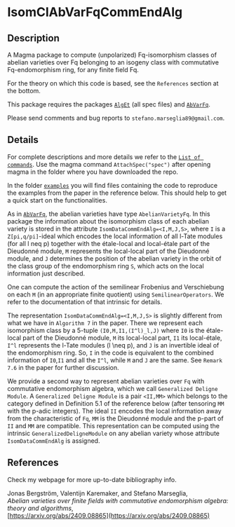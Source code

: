 # IsomClAbVarFqCommEndAlg

Description
--

A Magma package to compute (unpolarized) Fq-isomorphism classes of abelian varieties over Fq belonging to an isogeny class with commutative Fq-endomorphism ring, for any finite field Fq.

For the theory on which this code is based, see the `References` section at the bottom.

This package requires the packages [`AlgEt`](https://github.com/stmar89/AlgEt) (all spec files) and [`AbVarFq`](https://github.com/stmar89/AbVarFq).

Please send comments and bug reports to `stefano.marseglia89@gmail.com`.

Details
--

For complete descriptions and more details we refer to the [`List of commands`](https://github.com/stmar89/IsomClAbVarFqCommEndAlg/blob/main/doc/ListOfCommands.md).
Use the magma command `AttachSpec("spec")` after opening magma in the folder where you have downloaded the repo.

In the folder [`examples`](https://github.com/stmar89/IsomClAbVarFqCommEndAlg/tree/main/examples) you will find files containing the code to reproduce the examples from the paper in the reference below. This should help to get a quick start on the functionalities.

As in [`AbVarFq`](https://github.com/stmar89/AbVarFq), the abelian varieties have type `AbelianVarietyFq`.
In this package the information about the isomorphism class of each abelian variety is stored in the attribute `IsomDataCommEndAlg=<I,M,J,S>`, where `I` is a `Z[pi,q/pi]`-ideal which encodes the local information of all l-Tate modules (for all l neq p) together with the étale-local and local-étale part of the Dieudonné module, `M` represents the local-local part of the Dieudonné module, and `J` determines the position of the abelian variety in the orbit of the class group of the endomorphism ring `S`, which acts on the local information just described.

One can compute the action of the semilinear Frobenius and Verschiebung on each `M` (in an appropriate finite quotient) using `SemilinearOperators`. We refer to the documentation of that intrinsic for details.

The representation `IsomDataCommEndAlg=<I,M,J,S>` is slightly different from what we have in `Algorithm 7` in the paper. There we represent each isomorphism class by a 5-tuple `(I0,M,I1,(I^l)_l,J)` where `I0` is the étale-local part of the Dieudonné module, `M` its local-local part, `I1` its local-étale, `I^l` represents the l-Tate modules (l \neq p), and `J` is an invertible ideal of the endomorphism ring. So, `I` in the code is equivalent to the combined information of `I0`,`I1` and all the `I^l`, while `M` and `J` are the same. See `Remark 7.6` in the paper for further discussion.

We provide a second way to represent abelian varieties over `Fq` with commutative endomorphism algebra, which we call `Generalized Deligne Module`.
A `Generalized Deligne Module` is a pair `<II,MM>` which belongs to the category defined in Definition 5.1 of the reference below (after tensoring `MM` with the p-adic integers).
The ideal `II` encodes the local information away from the characteristic of `Fq`, `MM` is the Dieudonné module and the p-part of `II` and `MM` are compatible.
This representation can be computed using the intrinsic `GeneralizedDeligneModule` on any abelian variety whose attribute `IsomDataCommEndAlg` is assigned.

References
--
Check my webpage for more up-to-date bibliography info.

Jonas Bergström, Valentijn Karemaker, and Stefano Marseglia,<br>
*Abelian varieties over finite fields with commutative endomorphism algebra: theory and algorithms*,<br>
[https://arxiv.org/abs/2409.08865](https://arxiv.org/abs/2409.08865)
